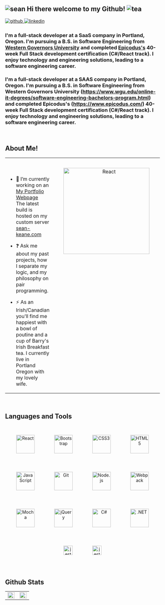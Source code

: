 ## ![sean](https://user-images.githubusercontent.com/92278905/171544579-634a1576-ecac-4d03-bf97-c0bfe6f43a08.png) Hi there welcome to my Github! ![tea](https://user-images.githubusercontent.com/92278905/171544417-77bd7f35-7739-4dff-ade3-270db03e82b7.png)

<a href="mailto:code@sean-keane.com?" target="_blank">
<img src=https://img.shields.io/badge/Gmail-D14836?style=for-the-badge&logo=gmail&logoColor=white alt=github style="margin-bottom: 5px;" />
</a>
<a href="https://linkedin.com/in/sean-keane-portland" target="_blank">
<img src=https://img.shields.io/badge/linkedin-%231E77B5.svg?&style=for-the-badge&logo=linkedin&logoColor=white alt=linkedin style="margin-bottom: 5px;" />
</a>    

### I'm a full-stack developer at a SaaS company in Portland, Oregon.  I'm pursuing a B.S. in Software Engineering from [Western Governors University](https://www.wgu.edu/online-it-degrees/software-engineering-bachelors-program.html) and completed [Epicodus's](https://www.epicodus.com/) 40-week Full Stack development certification (C#/React track).  I enjoy technology and engineering solutions, leading to a software engineering career.
### I'm a full-stack developer at a SAAS company in Portland, Oregon.  I'm pursuing a B.S. in Software Engineering from Western Governors University (https://www.wgu.edu/online-it-degrees/software-engineering-bachelors-program.html) and completed Epicodus's (https://www.epicodus.com/) 40-week Full Stack development certification (C#/React track).  I enjoy technology and engineering solutions, leading to a software engineering career.

<br/>  


## About Me!  
<table><tr><td valign="top" width="50%">
  <br>
  <br>
  
- 🔭 I’m currently working on an [My Portfolio Webpage](https://github.com/CanadianRunner/Portfolio-Capstone.git)
  <br>
     The latest build is hosted on my custom server [sean-keane.com](https://sean-keane.com/)
  

<!-- - 🌱 I’m currently learning about React -->
  

- ❓ Ask me about my past projects, how I separate my logic, and my philosophy on pair programming.  
  

- ⚡ As an Irish/Canadian you'll find me happiest with a bowl of poutine and a cup of Barry's Irish Breakfast tea.  I currently live in Portland Oregon with my lovely wife.   


</td><td valign="top" width="50%">

<div align="center">
  <img style="margin: 30px" src="https://user-images.githubusercontent.com/92278905/172034253-2d4667dd-d2f9-43ca-8392-36640bc9f4d2.jpg" alt="React" height="280"/> 
<!-- <img src="https://rishavanand.github.io/static/images/greetings.gif" align="center" style="width: 100%" /> -->
</div>  


</td></tr></table>  

<br/>  


## Languages and Tools  
<div align="center">  
<img style="margin: 30px" src="https://profilinator.rishav.dev/skills-assets/react-original-wordmark.svg" alt="React" height="60"/>  
<img style="margin: 30px" src="https://profilinator.rishav.dev/skills-assets/bootstrap-plain.svg" alt="Bootstrap" height="60" /> 
<img style="margin: 30px" src="https://profilinator.rishav.dev/skills-assets/css3-original-wordmark.svg" alt="CSS3" height="60" />  
<img style="margin: 30px" src="https://profilinator.rishav.dev/skills-assets/html5-original-wordmark.svg" alt="HTML5" height="60" /> 
<img style="margin: 30px" src="https://profilinator.rishav.dev/skills-assets/javascript-original.svg" alt="JavaScript" height="60" />  
<img style="margin: 30px" src="https://profilinator.rishav.dev/skills-assets/git-scm-icon.svg" alt="Git" height="60" />  
<img style="margin: 30px" src="https://profilinator.rishav.dev/skills-assets/nodejs-original-wordmark.svg" alt="Node.js" height="60" />  
<img style="margin: 30px" src="https://profilinator.rishav.dev/skills-assets/webpack-original.svg" alt="Webpack" height="60" />  
<img style="margin: 30px" src="https://profilinator.rishav.dev/skills-assets/mocha.png" alt="Mocha" height="60" />  
<img style="margin: 30px" src="https://profilinator.rishav.dev/skills-assets/jquery.png" alt="jQuery" height="60" />  
<img style="margin: 30px" src="https://profilinator.rishav.dev/skills-assets/csharp-original.svg" alt="C#" height="60" />  
<img style="margin: 30px" src="https://profilinator.rishav.dev/skills-assets/dot-net-original-wordmark.svg" alt=".NET" height="60" /> 
<img style="margin: 30px" src="https://img.shields.io/badge/Jest-C21325?style=for-the-badge&logo=jest&logoColor=white" alt="jest" height="30" />
<img style="margin: 30px" src="https://img.shields.io/badge/Postman-FF6C37?style=for-the-badge&logo=Postman&logoColor=white" alt="jest" height="30" />
</div>  

<br/>  


## Github Stats  
<table><tr><td valign="top" width="50%">

<img src="https://github-readme-stats.vercel.app/api?username=CanadianRunner&show_icons=true&count_private=true&hide_border=true" align="left" style="width: 100%" />

</td><td valign="top" width="50%">

<img src="https://github-readme-stats.vercel.app/api/top-langs/?username=CanadianRunner&hide_border=true&layout=compact" align="left" style="width: 100%" />

</td></tr></table>  
